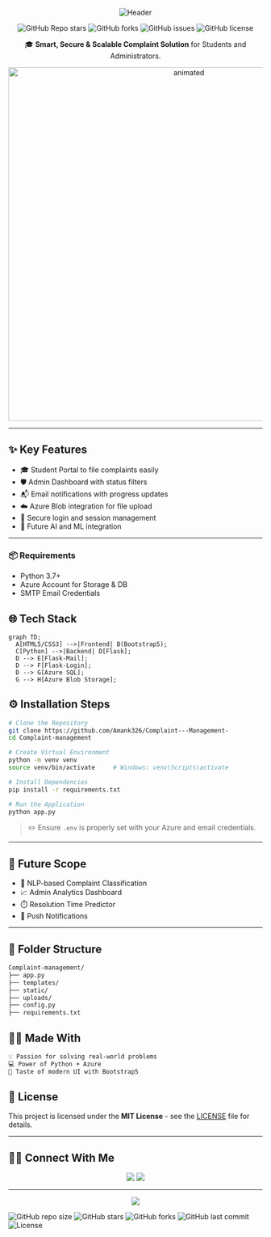 <div align="center">

![Header](https://capsule-render.vercel.app/api?type=waving\&color=0:00c6ff,100:0072ff\&height=160\&section=header\&text=Complaint%20Management%20System\&fontSize=35\&fontAlign=50\&fontColor=ffffff)

![GitHub Repo stars](https://img.shields.io/github/stars/sahutushar/Complaint-management?style=for-the-badge)
![GitHub forks](https://img.shields.io/github/forks/sahutushar/Complaint-management?style=for-the-badge)
![GitHub issues](https://img.shields.io/github/issues/sahutushar/Complaint-management?style=for-the-badge)
![GitHub license](https://img.shields.io/github/license/sahutushar/Complaint-management?style=for-the-badge)

🎓 <b>Smart, Secure & Scalable Complaint Solution</b> for Students and Administrators.

<img src="https://media.giphy.com/media/SWoSkN6DxTszqIKEqv/giphy.gif" width="700" alt="animated">

</div>

---

## ✨ Key Features

* 🎓 Student Portal to file complaints easily
* 🛡️ Admin Dashboard with status filters
* 📬 Email notifications with progress updates
* ☁️ Azure Blob integration for file upload
* 🔐 Secure login and session management
* 🧠 Future AI and ML integration

---



### 📦 Requirements
- Python 3.7+
- Azure Account for Storage & DB
- SMTP Email Credentials


## 🌐 Tech Stack

```mermaid
graph TD;
  A[HTML5/CSS3] -->|Frontend| B(Bootstrap5);
  C[Python] -->|Backend| D[Flask];
  D --> E[Flask-Mail];
  D --> F[Flask-Login];
  D --> G[Azure SQL];
  G --> H[Azure Blob Storage];
```



## ⚙️ Installation Steps

```bash
# Clone the Repository
git clone https://github.com/Amank326/Complaint---Management-
cd Complaint-management

# Create Virtual Environment
python -m venv venv
source venv/bin/activate     # Windows: venv\Scripts\activate

# Install Dependencies
pip install -r requirements.txt

# Run the Application
python app.py
```

> ✏️ Ensure `.env` is properly set with your Azure and email credentials.

---

## 🧠 Future Scope

* 🤖 NLP-based Complaint Classification
* 📈 Admin Analytics Dashboard
* ⏱️ Resolution Time Predictor
* 🔔 Push Notifications

---

## 📂 Folder Structure

```bash
Complaint-management/
├── app.py
├── templates/
├── static/
├── uploads/
├── config.py
├── requirements.txt
```



## 👨‍💻 Made With

```bash
💡 Passion for solving real-world problems
💻 Power of Python + Azure
🎨 Taste of modern UI with Bootstrap5
```


## 📜 License

This project is licensed under the **MIT License** - see the [LICENSE](LICENSE) file for details.

---

## 🙋‍♂️ Connect With Me

<p align="center">
  <a href="https://github.com/sahutushar"><img src="https://img.shields.io/badge/GitHub-100000?style=for-the-badge&logo=github&logoColor=white"></a>
  <a href="https://linkedin.com"><img src="https://img.shields.io/badge/LinkedIn-0A66C2?style=for-the-badge&logo=linkedin&logoColor=white"></a>


---

<p align="center">
  <img src="https://readme-typing-svg.demolab.com?font=Fira+Code&size=24&duration=3000&pause=1000&color=00F700&center=true&vCenter=true&width=600&lines=Your+complaint%2C+Our+response!;Smart+Grievance+Redressal+System!;AI-powered+next+gen+solution!"/>
</p>


![GitHub repo size](https://img.shields.io/github/repo-size/sahutushar/Complaint-management)
![GitHub stars](https://img.shields.io/github/stars/sahutushar/Complaint-management?style=social)
![GitHub forks](https://img.shields.io/github/forks/sahutushar/Complaint-management?style=social)
![GitHub last commit](https://img.shields.io/github/last-commit/sahutushar/Complaint-management)
![License](https://img.shields.io/badge/license-MIT-blue.svg)


